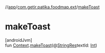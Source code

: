 //[app](../../index.md)/[com.getir.patika.foodmap.ext](index.md)/[makeToast](make-toast.md)

# makeToast

[androidJvm]\
fun [Context](https://developer.android.com/reference/kotlin/android/content/Context.html).[makeToast](make-toast.md)(@[StringRes](https://developer.android.com/reference/kotlin/androidx/annotation/StringRes.html)textId: [Int](https://kotlinlang.org/api/latest/jvm/stdlib/kotlin/-int/index.html))
